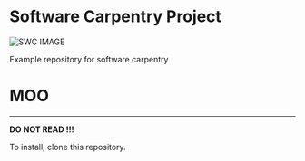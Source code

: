 # Software Carpentry Project

![SWC IMAGE](https://potterzot.com/2019-09-25-unm/assets/img/swc-icon-blue.svg)

Example repository for software carpentry

<h1> MOO </h1>
<hr>

<b>DO NOT READ !!!</b>
<p> To install, clone this repository.</p>

